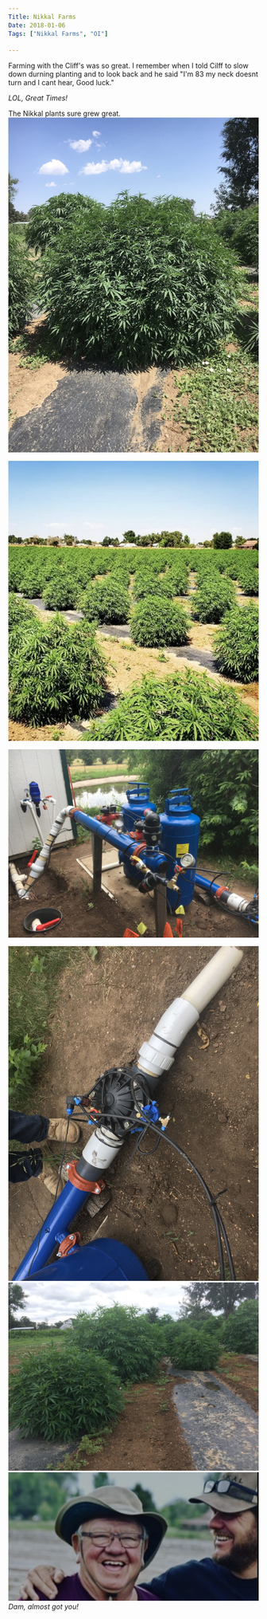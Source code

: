 ```yaml
---
Title: Nikkal Farms
Date: 2018-01-06
Tags: ["Nikkal Farms", "OI"]

---
```

Farming with the Cliff's was so great. I remember when I told Cilff to slow down durning planting and to look back and he said "I'm 83 my neck doesnt turn and I cant hear, Good luck." 

*LOL, Great Times!*

The Nikkal plants sure grew great.
![Greeley,Colorado Hemp Farm](greeleyfarmhempplantpic.jpeg)

![Greeley,Colorado Hemp Farm](<Screenshot 2025-03-15 at 1.31.38 PM.png>)

![alt text](04C87612-D821-493B-BDD3-3E78A4C5AA4E_1_105_c.jpeg)

![alt text](8FBB9AD7-B927-4F9E-A40E-15F4C5BD4719_1_105_c.jpeg)
![alt text](C2C6DEEB-E5A6-4DBB-B310-9768D23A7F87_1_105_c.jpeg)
![Cliff Cilff](featured.png)
*Dam, almost got you!*


